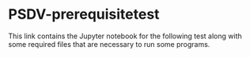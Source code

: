 # PSDV-prerequisitetest
This link contains the Jupyter notebook for the following test along with some required files that are necessary to run some programs.
